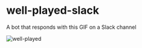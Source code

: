 # well-played-slack
A bot that responds with this GIF on a Slack channel

![well-played](https://media1.giphy.com/media/ZdO4NenDbsQNwUwKDB/giphy.gif "Well played")
